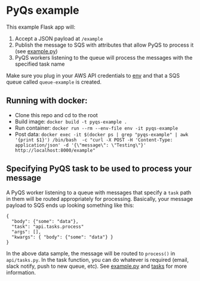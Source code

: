 # PyQs example

This example Flask app will:

1. Accept a JSON payload at `/example`
2. Publish the message to SQS with attributes that allow PyQS to process it (see [example.py](api/example.py))
3. PyQS workers listening to the queue will process the messages with the specified task name

Make sure you plug in your AWS API credentials to [env](env) and that a SQS queue called `queue-example` is created.

## Running with docker:

* Clone this repo and cd to the root
* Build image: `docker build -t pyqs-example .`
* Run container: `docker run --rm --env-file env -it pyqs-example`
* Post data: `docker exec -it $(docker ps | grep "pyqs-example" | awk '{print $1}') /bin/bash  -c "curl -X POST -H 'Content-Type: application/json' -d '{\"message\": \"Testing\"}' http://localhost:8000/example"`

## Specifying PyQS task to be used to process your message

A PyQS worker listening to a queue with messages that specify a `task` path in them will be routed appropriately for processing. Basically, your message payload to SQS ends up looking something like this:

```
{
  "body": {"some": "data"},
  "task": "api.tasks.process"
  "args": [],
  "kwargs": { "body": {"some": "data"} }
}
```

In the above data sample, the message will be routed to `process()` in `api/tasks.py`. In the task function, you can do whatever is required (email, slack notify, push to new queue, etc). See [example.py](api/example.py) and [tasks](api/tasks.py) for more information.  
